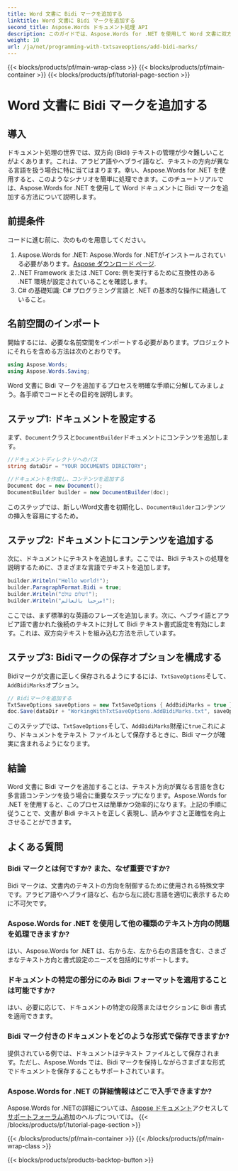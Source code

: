 ```yaml
---
title: Word 文書に Bidi マークを追加する
linktitle: Word 文書に Bidi マークを追加する
second_title: Aspose.Words ドキュメント処理 API
description: このガイドでは、Aspose.Words for .NET を使用して Word 文書に双方向 (Bidi) マークを追加する方法を学習します。多言語コンテンツのテキスト方向が適切であることを確認します。
weight: 10
url: /ja/net/programming-with-txtsaveoptions/add-bidi-marks/
---
```


{{< blocks/products/pf/main-wrap-class >}}
{{< blocks/products/pf/main-container >}}
{{< blocks/products/pf/tutorial-page-section >}}

# Word 文書に Bidi マークを追加する

## 導入

ドキュメント処理の世界では、双方向 (Bidi) テキストの管理が少々難しいことがよくあります。これは、アラビア語やヘブライ語など、テキストの方向が異なる言語を扱う場合に特に当てはまります。幸い、Aspose.Words for .NET を使用すると、このようなシナリオを簡単に処理できます。このチュートリアルでは、Aspose.Words for .NET を使用して Word ドキュメントに Bidi マークを追加する方法について説明します。

## 前提条件

コードに進む前に、次のものを用意してください。

1. Aspose.Words for .NET: Aspose.Words for .NETがインストールされている必要があります。[Aspose ダウンロード ページ](https://releases.aspose.com/words/net/).
2. .NET Framework または .NET Core: 例を実行するために互換性のある .NET 環境が設定されていることを確認します。
3. C# の基礎知識: C# プログラミング言語と .NET の基本的な操作に精通していること。

## 名前空間のインポート

開始するには、必要な名前空間をインポートする必要があります。プロジェクトにそれらを含める方法は次のとおりです。

```csharp
using Aspose.Words;
using Aspose.Words.Saving;
```

Word 文書に Bidi マークを追加するプロセスを明確な手順に分解してみましょう。各手順でコードとその目的を説明します。

## ステップ1: ドキュメントを設定する

まず、`Document`クラスと`DocumentBuilder`ドキュメントにコンテンツを追加します。

```csharp
//ドキュメントディレクトリへのパス
string dataDir = "YOUR DOCUMENTS DIRECTORY";

//ドキュメントを作成し、コンテンツを追加する
Document doc = new Document();
DocumentBuilder builder = new DocumentBuilder(doc);
```

このステップでは、新しいWord文書を初期化し、`DocumentBuilder`コンテンツの挿入を容易にするため。

## ステップ2: ドキュメントにコンテンツを追加する

次に、ドキュメントにテキストを追加します。ここでは、Bidi テキストの処理を説明するために、さまざまな言語でテキストを追加します。

```csharp
builder.Writeln("Hello world!");
builder.ParagraphFormat.Bidi = true;
builder.Writeln("שלום עולם!");
builder.Writeln("مرحبا بالعالم!");
```

ここでは、まず標準的な英語のフレーズを追加します。次に、ヘブライ語とアラビア語で書かれた後続のテキストに対して Bidi テキスト書式設定を有効にします。これは、双方向テキストを組み込む方法を示しています。

## ステップ3: Bidiマークの保存オプションを構成する

Bidiマークが文書に正しく保存されるようにするには、`TxtSaveOptions`そして、`AddBidiMarks`オプション。

```csharp
// Bidiマークを追加する
TxtSaveOptions saveOptions = new TxtSaveOptions { AddBidiMarks = true };
doc.Save(dataDir + "WorkingWithTxtSaveOptions.AddBidiMarks.txt", saveOptions);
```

このステップでは、`TxtSaveOptions`そして、`AddBidiMarks`財産に`true`これにより、ドキュメントをテキスト ファイルとして保存するときに、Bidi マークが確実に含まれるようになります。

## 結論

Word 文書に Bidi マークを追加することは、テキスト方向が異なる言語を含む多言語コンテンツを扱う場合に重要なステップになります。Aspose.Words for .NET を使用すると、このプロセスは簡単かつ効率的になります。上記の手順に従うことで、文書が Bidi テキストを正しく表現し、読みやすさと正確性を向上させることができます。

## よくある質問

### Bidi マークとは何ですか? また、なぜ重要ですか?
Bidi マークは、文書内のテキストの方向を制御するために使用される特殊文字です。アラビア語やヘブライ語など、右から左に読む言語を適切に表示するために不可欠です。

### Aspose.Words for .NET を使用して他の種類のテキスト方向の問題を処理できますか?
はい、Aspose.Words for .NET は、右から左、左から右の言語を含む、さまざまなテキスト方向と書式設定のニーズを包括的にサポートします。

### ドキュメントの特定の部分にのみ Bidi フォーマットを適用することは可能ですか?
はい、必要に応じて、ドキュメントの特定の段落またはセクションに Bidi 書式を適用できます。

### Bidi マーク付きのドキュメントをどのような形式で保存できますか?
提供されている例では、ドキュメントはテキスト ファイルとして保存されます。ただし、Aspose.Words では、Bidi マークを保持しながらさまざまな形式でドキュメントを保存することもサポートされています。

### Aspose.Words for .NET の詳細情報はどこで入手できますか?
 Aspose.Words for .NETの詳細については、[Aspose ドキュメント](https://reference.aspose.com/words/net/)アクセスして[サポートフォーラム](https://forum.aspose.com/c/words/8)追加のヘルプについては。
{{< /blocks/products/pf/tutorial-page-section >}}

{{< /blocks/products/pf/main-container >}}
{{< /blocks/products/pf/main-wrap-class >}}

{{< blocks/products/products-backtop-button >}}
